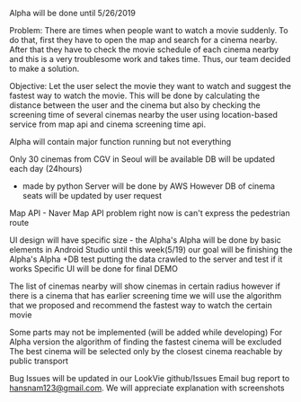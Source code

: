 Alpha will be done until 5/26/2019

Problem: There are times when people want to watch a movie suddenly. To do that, first they have to open the map and search for a cinema nearby. After that they have to check the movie schedule of each cinema nearby and this is a very troublesome work and takes time. Thus, our team decided to make a solution.

Objective: Let the user select the movie they want to watch and suggest the fastest way to watch the movie. This will be done by calculating the distance between the user and the cinema but also by checking the screening time of several cinemas nearby the user using location-based service from map api and cinema screening time api.

Alpha will contain
major function running but not everything

Only 30 cinemas from CGV in Seoul will be available
DB will be updated each day (24hours)
- made by python
Server will be done by AWS
However DB of cinema seats will be updated by user request

Map API - Naver Map API
problem right now is can't express the pedestrian route

UI design will have specific size - the Alpha's Alpha will be done by basic elements in Android Studio
until this week(5/19) our goal will be finishing the Alpha's Alpha
+DB test putting the data crawled to the server and test if it works
Specific UI will be done for final DEMO

The list of cinemas nearby will show cinemas in certain radius however if there is a cinema that has earlier screening time
we will use the algorithm that we proposed and recommend the fastest way to watch the certain movie

Some parts may not be implemented (will be added while developing)
For Alpha version the algorithm of finding the fastest cinema will be excluded
The best cinema will be selected only by the closest cinema reachable by public transport 

Bug Issues will be updated in our LookVie github/Issues
Email bug report to hansnam123@gmail.com. We will appreciate explanation with screenshots
